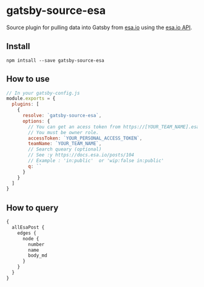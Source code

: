 # gatsby-source-esa

Source plugin for pulling data into Gatsby from [esa.io](esa.io) using the [esa.io API](https://docs.esa.io/posts/102).

## Install

`npm intsall --save gatsby-source-esa`

## How to use

```js
// In your gatsby-config.js
module.exports = {
  plugins: [
    {
      resolve: `gatsby-source-esa`,
      options: {
        // You can get an acess token from https://[YOUR_TEAM_NAME].esa.io/user/applications.
        // You must be owner role.
        accessToken: `YOUR_PERSONAL_ACCESS_TOKEN`,
        teamName: `YOUR_TEAM_NAME`,
        // Search queary (optional)
        // See :y https://docs.esa.io/posts/104
        // Example : 'in:public'  or 'wip:false in:public'
        q: ``
      }
    }
  ]
}
```

## How to query

```graphql
{
  allEsaPost {
    edges {
      node {
        number
        name
        body_md
      }
    }
  }
}
```
